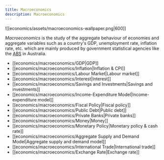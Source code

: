 ```yaml
---
title: Macroeconomics
description: Macroeconomics
---
```


![[economics/assets/macroeconomics-wallpaper.png|600]]

*Macroeconomics* is the study of the aggregate behaviour of economies and aggregate variables such as a country's GDP, unemployment rate, inflation rate, etc. which are mainly produced by government statistical agencies like the [ABS](https://www.abs.gov.au/) in Australia.

- [[economics/macroeconomics/GDP|GDP]]
- [[economics/macroeconomics/Inflation|Inflation & CPI]]
- [[economics/macroeconomics/Labour Market|Labour market]]
- [[economics/macroeconomics/Interest|Interest]]
- [[economics/macroeconomics/Savings and Investments|Savings and investments]]
- [[economics/macroeconomics/Income-Expenditure Model|Income-expenditure model]]
- [[economics/macroeconomics/Fiscal Policy|Fiscal policy]]
- [[economics/macroeconomics/Public Debt|Public debt]]
- [[economics/macroeconomics/Private Banks|Private banks]]
- [[economics/macroeconomics/Money|Money]]
- [[economics/macroeconomics/Monetary Policy|Monetary policy & cash rate]]
- [[economics/macroeconomics/Aggregate Supply and Demand Model|Aggregate supply and demand model]]
- [[economics/macroeconomics/International Trade|International trade]]
- [[economics/macroeconomics/Exchange Rate|Exchange rate]]
